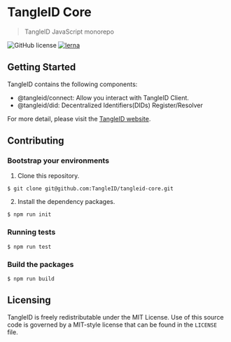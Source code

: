 # TangleID Core
> TangleID JavaScript monorepo

![GitHub license](https://img.shields.io/badge/license-MIT-blue.svg) [![lerna](https://img.shields.io/badge/maintained%20with-lerna-cc00ff.svg)](https://lernajs.io/)

## Getting Started

TangleID contains the following components:
 - @tangleid/connect: Allow you interact with TangleID Client.
 - @tangleid/did: Decentralized Identifiers(DIDs) Register/Resolver

For more detail, please visit the [TangleID website](https://tangleid.github.io/#/).

## Contributing

### Bootstrap your environments

1. Clone this repository.
```shell
$ git clone git@github.com:TangleID/tangleid-core.git
```

2. Install the dependency packages.
```shell
$ npm run init
```

 ### Running tests

 ```shell
 $ npm run test
 ```

 ### Build the packages

 ```shell
 $ npm run build
 ```

## Licensing
TangleID is freely redistributable under the MIT License. Use of this source
code is governed by a MIT-style license that can be found in the `LICENSE` file.